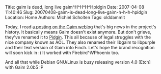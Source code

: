 Title: gaim is dead, long live gaim^H^H^H^Hpidgin
Date: 2007-04-08 11:40:46
Slug: 20070408-gaim-is-dead-long-live-gaim-h-h-h-hpidgin
Location: Home
Authors: Michiel Scholten
Tags: olddammit

<p>Today, I read <a href="http://pidgin.im/index.php?id=177">a posting on the Gaim weblog</a> that's big news in the project's history. It basically means Gaim doesn't exist anymore. But don't grieve, they've renamed it to <a href="http://pidgin.im/">Pidgin</a>. This all because of legal struggles with the nice company known as AOL. They also renamed their libgaim to libpurple and their text version of Gaim into Finch. Let's hope the brand recognition will soon kick in :) It worked with Firebird^WPhoenix too.</p>
<p>And all that while Debian GNU/Linux is busy releasing version 4.0 [Etch] with Gaim 2.0b5 :P</p>